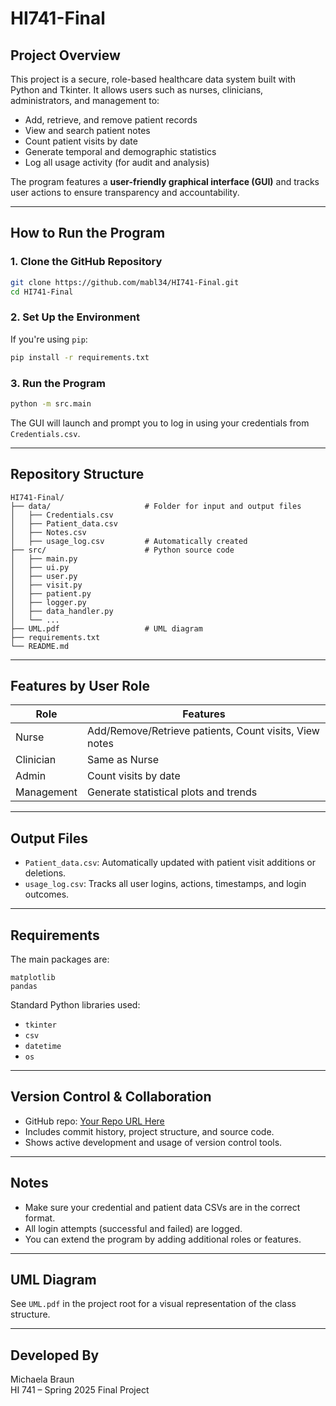 # HI741-Final

## Project Overview

This project is a secure, role-based healthcare data system built with Python and Tkinter. It allows users such as nurses, clinicians, administrators, and management to:

- Add, retrieve, and remove patient records
- View and search patient notes
- Count patient visits by date
- Generate temporal and demographic statistics
- Log all usage activity (for audit and analysis)

The program features a **user-friendly graphical interface (GUI)** and tracks user actions to ensure transparency and accountability.

---

## How to Run the Program

### 1. Clone the GitHub Repository

```bash
git clone https://github.com/mabl34/HI741-Final.git
cd HI741-Final
```

### 2. Set Up the Environment

If you're using `pip`:

```bash
pip install -r requirements.txt
```


### 3. Run the Program

```bash
python -m src.main
```

The GUI will launch and prompt you to log in using your credentials from `Credentials.csv`.

---

## Repository Structure

```
HI741-Final/
├── data/                     # Folder for input and output files
│   ├── Credentials.csv
│   ├── Patient_data.csv
│   ├── Notes.csv
│   ├── usage_log.csv         # Automatically created
├── src/                      # Python source code
│   ├── main.py
│   ├── ui.py
│   ├── user.py
│   ├── visit.py
│   ├── patient.py
│   ├── logger.py
│   ├── data_handler.py
│   └── ...
├── UML.pdf                   # UML diagram
├── requirements.txt
└── README.md
```

---

## Features by User Role

| Role        | Features                                                                 |
|-------------|--------------------------------------------------------------------------|
| Nurse       | Add/Remove/Retrieve patients, Count visits, View notes                  |
| Clinician   | Same as Nurse                                                            |
| Admin       | Count visits by date                                                     |
| Management  | Generate statistical plots and trends                                    |

---

## Output Files

- `Patient_data.csv`: Automatically updated with patient visit additions or deletions.
- `usage_log.csv`: Tracks all user logins, actions, timestamps, and login outcomes.

---

## Requirements

The main packages are:

```
matplotlib
pandas
```

Standard Python libraries used:
- `tkinter`
- `csv`
- `datetime`
- `os`

---

## Version Control & Collaboration

- GitHub repo: [Your Repo URL Here](https://github.com/yourusername/HI741-Final)
- Includes commit history, project structure, and source code.
- Shows active development and usage of version control tools.

---

## Notes

- Make sure your credential and patient data CSVs are in the correct format.
- All login attempts (successful and failed) are logged.
- You can extend the program by adding additional roles or features.

---

## UML Diagram

See `UML.pdf` in the project root for a visual representation of the class structure.

---

## Developed By

Michaela Braun  
HI 741 – Spring 2025 Final Project
